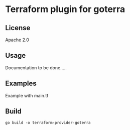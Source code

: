 # Terraform plugin for goterra

## License

Apache 2.0

## Usage

Documentation to be done.....

## Examples

Example with main.tf

## Build

    go build -o terraform-provider-goterra
